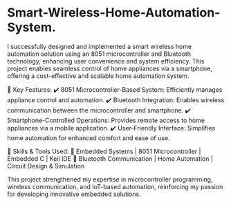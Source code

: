 # Smart-Wireless-Home-Automation-System.  <br>

I successfully designed and implemented a smart wireless home automation solution using an 8051 microcontroller and Bluetooth technology, enhancing user convenience and system efficiency. This project enables seamless control of home appliances via a smartphone, offering a cost-effective and scalable home automation system.

🔹 Key Features:
✔️ 8051 Microcontroller-Based System: Efficiently manages appliance control and automation.
✔️ Bluetooth Integration: Enables wireless communication between the microcontroller and smartphone.
✔️ Smartphone-Controlled Operations: Provides remote access to home appliances via a mobile application.
✔️ User-Friendly Interface: Simplifies home automation for enhanced comfort and ease of use.

🔹 Skills & Tools Used:
🔹 Embedded Systems | 8051 Microcontroller | Embedded C | Keil IDE
🔹 Bluetooth Communication | Home Automation | Circuit Design & Simulation

This project strengthened my expertise in microcontroller programming, wireless communication, and IoT-based automation, reinforcing my passion for developing innovative embedded solutions.
